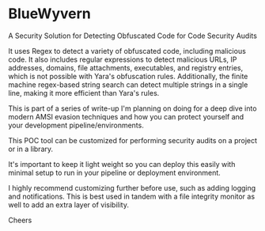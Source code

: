 # BlueWyvern
A Security Solution for Detecting Obfuscated Code for Code Security Audits

It uses Regex to detect a variety of obfuscated code, including malicious code. It also includes regular expressions to detect malicious URLs, IP addresses, domains, file attachments, executables, and registry entries, which is not possible with Yara's obfuscation rules. Additionally, the finite machine regex-based string search can detect multiple strings in a single line, making it more efficient than Yara's rules.

This is part of a series of write-up I'm planning on doing for a deep dive into modern AMSI evasion techniques and how you can protect yourself and your development pipeline/environments.

This POC tool can be customized for performing security audits on a project or in a library. 

It's important to keep it light weight so you can deploy this easily with minimal setup to run in your pipeline or deployment environment.

I highly recommend customizing further before use, such as adding logging and notifications. This is best used in tandem with a file integrity monitor as well to add an extra layer of visibility.

Cheers
